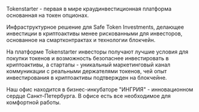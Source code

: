 Tokenstarter - первая в мире краудинвестиционная платформа основанная на токен опционах.

Инфраструктурное решение для Safe Token Investments, делающее инвестиции в криптоактивы менее рискованными для инвесторов, основанное на смартконтрактах и технологии блокчейн. 

На платформе Tokenstarter инвесторы получают лучшие условия для покупки токенов и возможность безопаснее инвестировать в криптоактивы, а стартапы - уникальный маркетинговый канал коммуникации с реальными держателями токенов, чей опыт инвестирования в криптоактивы подтвержден на блокчейне. 

Наш офис находится в бизнес-инкубаторе "ИНГРИЯ" - инновационном сердце Санкт-Петербурга. В офисе есть все необходимое для комфортной работы.
